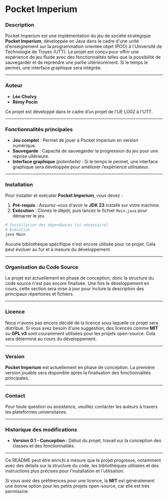 # Pocket Imperium

### Description
Pocket Imperium est une implémentation du jeu de société stratégique **Pocket Imperium**, développée en Java dans le cadre d'une unité d'enseignement sur la programmation orientée objet (POO) à l'Université de Technologie de Troyes (UTT). Le projet est conçu pour offrir une expérience de jeu fluide avec des fonctionnalités telles que la possibilité de sauvegarder et de reprendre une partie ultérieurement. Si le temps le permet, une interface graphique sera intégrée.

---

### Auteur
- **Léo Cholvy**
- **Rémy Pocin**

Ce projet est développé dans le cadre d’un projet de l'UE LO02 à l'UTT.

---

### Fonctionnalités principales
- **Jeu complet** : Permet de jouer à Pocket Imperium en version numérique.
- **Sauvegarde** : Capacité de sauvegarder la progression du jeu pour une reprise ultérieure.
- **Interface graphique** *(potentielle)* : Si le temps le permet, une interface graphique sera développée pour améliorer l’expérience utilisateur.

---

### Installation

Pour installer et exécuter **Pocket Imperium**, vous devez :
1. **Pré-requis** : Assurez-vous d'avoir le **JDK 23** installé sur votre machine.
2. **Exécution** : Clonez le dépôt, puis lancez le fichier `Main.java` pour démarrer le jeu.

```bash
# Installation des dépendances (si nécessaire)
# Exécution
java Main
```

Aucune bibliothèque spécifique n'est encore utilisée pour ce projet. Cela peut évoluer au fur et à mesure du développement.

---

### Organisation du Code Source

Le projet est actuellement en phase de conception, donc la structure du code source n'est pas encore finalisée. Une fois le développement en cours, cette section sera mise à jour pour inclure la description des principaux répertoires et fichiers.

---

### Licence

Nous n'avons pas encore décidé de la licence sous laquelle ce projet sera distribué. Si vous avez besoin d'une suggestion, des licences comme **MIT** ou **GPL v3** sont couramment utilisées pour les projets open-source. Cela sera déterminé au cours du développement.

---

### Version

**Pocket Imperium** est actuellement en phase de conception. La première version jouable sera disponible après la finalisation des fonctionnalités principales.

---

### Contact

Pour toute question ou assistance, veuillez contacter les auteurs à travers les plateformes universitaires.

---

### Historique des modifications

- **Version 0.1 - Conception** : Début du projet, travail sur la conception des classes et des fonctionnalités.

---

Ce README peut être enrichi à mesure que le projet progresse, notamment avec des détails sur la structure du code, les bibliothèques utilisées et des instructions plus précises pour l'installation et l'utilisation.

Si vous avez des préférences pour une licence, la **MIT** est généralement une bonne option pour les petits projets open-source, car elle est très permissive.